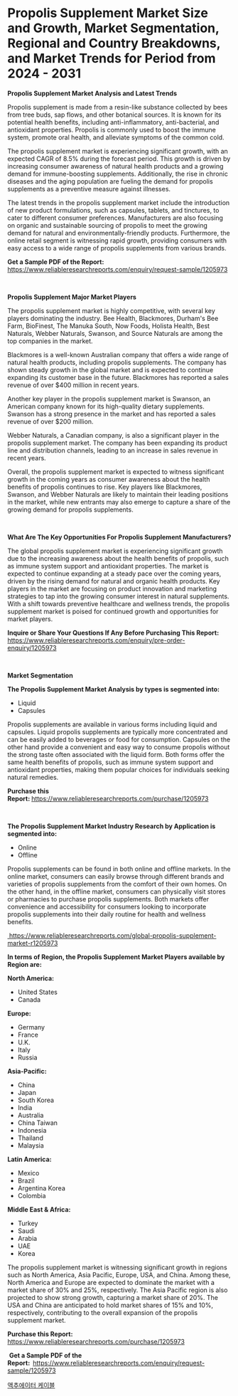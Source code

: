 <p><h1>Propolis Supplement Market Size and Growth, Market Segmentation, Regional and Country Breakdowns, and Market Trends for Period from 2024 -  2031</h1></p><p><strong>Propolis Supplement Market Analysis and Latest Trends</strong></p>
<p><p>Propolis supplement is made from a resin-like substance collected by bees from tree buds, sap flows, and other botanical sources. It is known for its potential health benefits, including anti-inflammatory, anti-bacterial, and antioxidant properties. Propolis is commonly used to boost the immune system, promote oral health, and alleviate symptoms of the common cold.</p><p>The propolis supplement market is experiencing significant growth, with an expected CAGR of 8.5% during the forecast period. This growth is driven by increasing consumer awareness of natural health products and a growing demand for immune-boosting supplements. Additionally, the rise in chronic diseases and the aging population are fueling the demand for propolis supplements as a preventive measure against illnesses.</p><p>The latest trends in the propolis supplement market include the introduction of new product formulations, such as capsules, tablets, and tinctures, to cater to different consumer preferences. Manufacturers are also focusing on organic and sustainable sourcing of propolis to meet the growing demand for natural and environmentally-friendly products. Furthermore, the online retail segment is witnessing rapid growth, providing consumers with easy access to a wide range of propolis supplements from various brands.</p></p>
<p><strong>Get a Sample PDF of the Report:&nbsp;</strong> <a href="https://www.reliableresearchreports.com/enquiry/request-sample/1205973">https://www.reliableresearchreports.com/enquiry/request-sample/1205973</a></p>
<p>&nbsp;</p>
<p><strong>Propolis Supplement Major Market Players</strong></p>
<p><p>The propolis supplement market is highly competitive, with several key players dominating the industry. Bee Health, Blackmores, Durham's Bee Farm, BioFinest, The Manuka South, Now Foods, Holista Health, Best Naturals, Webber Naturals, Swanson, and Source Naturals are among the top companies in the market.</p><p>Blackmores is a well-known Australian company that offers a wide range of natural health products, including propolis supplements. The company has shown steady growth in the global market and is expected to continue expanding its customer base in the future. Blackmores has reported a sales revenue of over $400 million in recent years.</p><p>Another key player in the propolis supplement market is Swanson, an American company known for its high-quality dietary supplements. Swanson has a strong presence in the market and has reported a sales revenue of over $200 million.</p><p>Webber Naturals, a Canadian company, is also a significant player in the propolis supplement market. The company has been expanding its product line and distribution channels, leading to an increase in sales revenue in recent years.</p><p>Overall, the propolis supplement market is expected to witness significant growth in the coming years as consumer awareness about the health benefits of propolis continues to rise. Key players like Blackmores, Swanson, and Webber Naturals are likely to maintain their leading positions in the market, while new entrants may also emerge to capture a share of the growing demand for propolis supplements.</p></p>
<p>&nbsp;</p>
<p><strong>What Are The Key Opportunities For Propolis Supplement Manufacturers?</strong></p>
<p><p>The global propolis supplement market is experiencing significant growth due to the increasing awareness about the health benefits of propolis, such as immune system support and antioxidant properties. The market is expected to continue expanding at a steady pace over the coming years, driven by the rising demand for natural and organic health products. Key players in the market are focusing on product innovation and marketing strategies to tap into the growing consumer interest in natural supplements. With a shift towards preventive healthcare and wellness trends, the propolis supplement market is poised for continued growth and opportunities for market players.</p></p>
<p><strong>Inquire or Share Your Questions If Any Before Purchasing This Report:</strong> <a href="https://www.reliableresearchreports.com/enquiry/pre-order-enquiry/1205973">https://www.reliableresearchreports.com/enquiry/pre-order-enquiry/1205973</a></p>
<p>&nbsp;</p>
<p><strong>Market Segmentation</strong></p>
<p><strong>The Propolis Supplement Market Analysis by types is segmented into:</strong></p>
<p><ul><li>Liquid</li><li>Capsules</li></ul></p>
<p><p>Propolis supplements are available in various forms including liquid and capsules. Liquid propolis supplements are typically more concentrated and can be easily added to beverages or food for consumption. Capsules on the other hand provide a convenient and easy way to consume propolis without the strong taste often associated with the liquid form. Both forms offer the same health benefits of propolis, such as immune system support and antioxidant properties, making them popular choices for individuals seeking natural remedies.</p></p>
<p><strong>Purchase this Report:&nbsp;</strong><a href="https://www.reliableresearchreports.com/purchase/1205973">https://www.reliableresearchreports.com/purchase/1205973</a></p>
<p>&nbsp;</p>
<p><strong>The Propolis Supplement Market Industry Research by Application is segmented into:</strong></p>
<p><ul><li>Online</li><li>Offline</li></ul></p>
<p><p>Propolis supplements can be found in both online and offline markets. In the online market, consumers can easily browse through different brands and varieties of propolis supplements from the comfort of their own homes. On the other hand, in the offline market, consumers can physically visit stores or pharmacies to purchase propolis supplements. Both markets offer convenience and accessibility for consumers looking to incorporate propolis supplements into their daily routine for health and wellness benefits.</p></p>
<p><a href="https://www.reliableresearchreports.com/global-propolis-supplement-market-r1205973">&nbsp;https://www.reliableresearchreports.com/global-propolis-supplement-market-r1205973</a></p>
<p><strong>In terms of Region, the Propolis Supplement Market Players available by Region are:</strong></p>
<p>
    <p> <strong> North America: </strong>
        <ul>
            <li>United States</li>
            <li>Canada</li>
        </ul>
        </p> 
    <p> <strong> Europe: </strong>
        <ul>
            <li>Germany</li>
            <li>France</li>
            <li>U.K.</li>
            <li>Italy</li>
            <li>Russia</li>
        </ul>
        </p> 
    <p> <strong> Asia-Pacific: </strong>
        <ul>
            <li>China</li>
            <li>Japan</li>
            <li>South Korea</li>
            <li>India</li>
            <li>Australia</li>
            <li>China Taiwan</li>
            <li>Indonesia</li>
            <li>Thailand</li>
            <li>Malaysia</li>
        </ul>
        </p> 
    <p> <strong> Latin America: </strong>
        <ul>
            <li>Mexico</li>
            <li>Brazil</li>
            <li>Argentina Korea</li>
            <li>Colombia</li>
        </ul>
        </p> 
    <p> <strong> Middle East & Africa: </strong>
        <ul>
            <li>Turkey</li>
            <li>Saudi</li>
            <li>Arabia</li>
            <li>UAE</li>
            <li>Korea</li>
        </ul>
    </p>
    </p>
<p><p>The propolis supplement market is witnessing significant growth in regions such as North America, Asia Pacific, Europe, USA, and China. Among these, North America and Europe are expected to dominate the market with a market share of 30% and 25%, respectively. The Asia Pacific region is also projected to show strong growth, capturing a market share of 20%. The USA and China are anticipated to hold market shares of 15% and 10%, respectively, contributing to the overall expansion of the propolis supplement market.</p></p>
<p><strong>Purchase this Report: </strong><a href="https://www.reliableresearchreports.com/purchase/1205973">https://www.reliableresearchreports.com/purchase/1205973</a></p>
<p>&nbsp;<strong>Get a Sample PDF of the Report:&nbsp;&nbsp;</strong><a href="https://www.reliableresearchreports.com/enquiry/request-sample/1205973">https://www.reliableresearchreports.com/enquiry/request-sample/1205973</a></p>
<p><strong></strong></p>
<p><p><a href="https://github.com/sougarounis/Market-Research-Report-List-3/blob/main/495139256416.md">액추에이터 케이블</a></p></p>